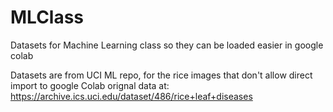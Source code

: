 # MLClass
Datasets for Machine Learning class so they can be loaded easier in google colab

Datasets are from UCI ML repo, for the rice images that don't allow direct import to google Colab
orignal data at: https://archive.ics.uci.edu/dataset/486/rice+leaf+diseases

